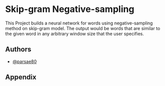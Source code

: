 
# Skip-gram Negative-sampling

This Project builds a neural network for words using negative-sampling method on skip-gram model. 
The output would be words that are similar to the given word in any arbitrary window size that the user specifies. 



## Authors

- [@parsae80](https://www.github.com/parsae80)


## Appendix

